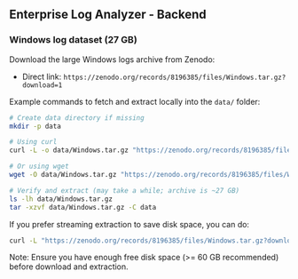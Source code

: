 ## Enterprise Log Analyzer - Backend

### Windows log dataset (27 GB)
Download the large Windows logs archive from Zenodo:

- Direct link: `https://zenodo.org/records/8196385/files/Windows.tar.gz?download=1`

Example commands to fetch and extract locally into the `data/` folder:

```bash
# Create data directory if missing
mkdir -p data

# Using curl
curl -L -o data/Windows.tar.gz "https://zenodo.org/records/8196385/files/Windows.tar.gz?download=1"

# Or using wget
wget -O data/Windows.tar.gz "https://zenodo.org/records/8196385/files/Windows.tar.gz?download=1"

# Verify and extract (may take a while; archive is ~27 GB)
ls -lh data/Windows.tar.gz
tar -xzvf data/Windows.tar.gz -C data
```

If you prefer streaming extraction to save disk space, you can do:

```bash
curl -L "https://zenodo.org/records/8196385/files/Windows.tar.gz?download=1" | tar -xz -C data
```

Note: Ensure you have enough free disk space (>= 60 GB recommended) before download and extraction.
